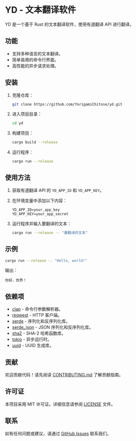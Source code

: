 # YD - 文本翻译软件

YD 是一个基于 Rust 的文本翻译软件，使用有道翻译 API 进行翻译。

## 功能

- 支持多种语言的文本翻译。
- 简单易用的命令行界面。
- 高性能的异步请求处理。

## 安装

1. 克隆仓库：
   ```bash
   git clone https://github.com/YorigamiChitose/yd.git
   ```

2. 进入项目目录：
   ```bash
   cd yd
   ```

3. 构建项目：
   ```bash
   cargo build --release
   ```

4. 运行程序：
   ```bash
   cargo run --release
   ```

## 使用方法

1. 获取有道翻译 API 的 `YD_APP_ID` 和 `YD_APP_KEY`。
2. 在环境变量中添加以下内容：
   ```env
   YD_APP_ID=your_app_key
   YD_APP_KEY=your_app_secret
   ```

3. 运行程序并输入要翻译的文本：
   ```bash
   cargo run --release -- "要翻译的文本"
   ```

## 示例

```bash
cargo run --release -- "Hello, world!"
```

输出：
```
你好，世界！
```

## 依赖项

- [clap](https://crates.io/crates/clap) - 命令行参数解析器。
- [reqwest](https://crates.io/crates/reqwest) - HTTP 客户端。
- [serde](https://crates.io/crates/serde) - 序列化和反序列化库。
- [serde_json](https://crates.io/crates/serde_json) - JSON 序列化和反序列化库。
- [sha2](https://crates.io/crates/sha2) - SHA-2 哈希函数库。
- [tokio](https://crates.io/crates/tokio) - 异步运行时。
- [uuid](https://crates.io/crates/uuid) - UUID 生成库。


## 贡献

欢迎贡献代码！请先阅读 [CONTRIBUTING.md](CONTRIBUTING.md) 了解贡献指南。

## 许可证

本项目采用 MIT 许可证。详细信息请参阅 [LICENSE](LICENSE) 文件。

## 联系

如有任何问题或建议，请通过 [GitHub Issues](https://github.com/YorigamiChitose/yd/issues) 联系我们。
